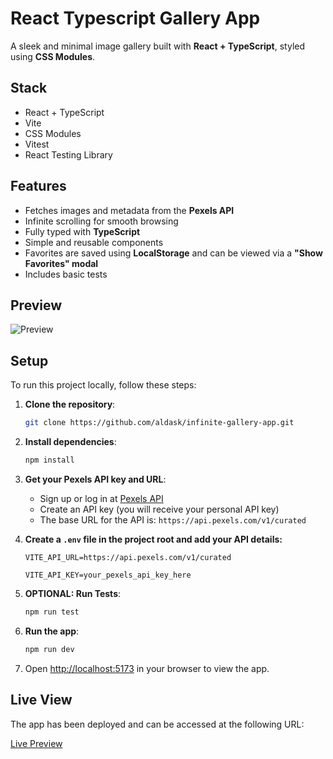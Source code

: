 # React Typescript Gallery App

A sleek and minimal image gallery built with **React + TypeScript**, styled using **CSS Modules**.

## Stack

- React + TypeScript
- Vite
- CSS Modules
- Vitest
- React Testing Library

## Features

- Fetches images and metadata from the **Pexels API**
- Infinite scrolling for smooth browsing
- Fully typed with **TypeScript**
- Simple and reusable components
- Favorites are saved using **LocalStorage** and can be viewed via a **"Show Favorites" modal**
- Includes basic tests

## Preview

<img src="src/assets/preview.png" alt="Preview">

## Setup

To run this project locally, follow these steps:

1. **Clone the repository**:

   ```bash
   git clone https://github.com/aldask/infinite-gallery-app.git
   ```

2. **Install dependencies**:

   ```bash
   npm install
   ```
3. **Get your Pexels API key and URL**:

   - Sign up or log in at [Pexels API](https://www.pexels.com/api/)
   - Create an API key (you will receive your personal API key)
   - The base URL for the API is:  ``` https://api.pexels.com/v1/curated ```

4. **Create a ``` .env ``` file in the project root and add your API details:**

   ```VITE_API_URL=https://api.pexels.com/v1/curated```
   
   ```VITE_API_KEY=your_pexels_api_key_here```

5. **OPTIONAL: Run Tests**:

   ```bash
   npm run test
   ```

6. **Run the app**:

   ```bash
   npm run dev
   ```

7. Open [http://localhost:5173](http://localhost:5173) in your browser to view the app.

## Live View

The app has been deployed and can be accessed at the following URL:

[Live Preview](https://infinite-gallery-indol.vercel.app/)

